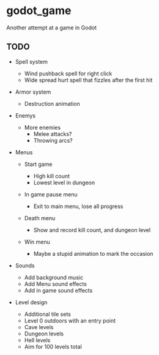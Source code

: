 # godot_game
Another attempt at a game in Godot

## TODO
* Spell system
  * Wind pushback spell for right click
  * Wide spread hurt spell that fizzles after the first hit

* Armor system
  * Destruction animation

* Enemys
  * More enemies
    * Melee attacks?
    * Throwing arcs?

* Menus
  * Start game
    * High kill count
    * Lowest level in dungeon

  * In game pause menu
    * Exit to main menu, lose all progress
  
  * Death menu
    * Show and record kill count, and dungeon level

  * Win menu
	* Maybe a stupid animation to mark the occasion

* Sounds
  * Add background music
  * Add Menu sound effects
  * Add in game sound effects

* Level design
  * Additional tile sets
  * Level 0 outdoors with an entry point
  * Cave levels
  * Dungeon levels
  * Hell levels
  * Aim for 100 levels total
